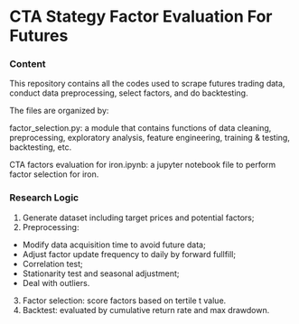 CTA Stategy Factor Evaluation For Futures
====

### Content

This repository contains all the codes used to scrape futures trading data, conduct data preprocessing, select factors, and do backtesting.

The files are organized by:

factor_selection.py: a module that contains functions of data cleaning, preprocessing, exploratory analysis, feature engineering, training & testing, backtesting, etc.

CTA factors evaluation for iron.ipynb: a jupyter notebook file to perform factor selection for iron.



### Research Logic

1. Generate dataset including target prices and potential factors;
2. Preprocessing: 
  - Modify data acquisition time to avoid future data; 
  - Adjust factor update frequency to daily by forward fullfill;
  - Correlation test;
  - Stationarity test and seasonal adjustment;
  - Deal with outliers.
3. Factor selection: score factors based on tertile t value.
4. Backtest: evaluated by cumulative return rate and max drawdown.
